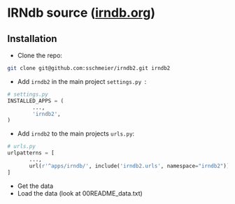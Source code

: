 # IRNdb source ([irndb.org](http://irndb.org))

## Installation
- Clone the repo:

```bash
git clone git@github.com:sschmeier/irndb2.git irndb2
```

- Add `irndb2` in the main project `settings.py `:

```python
# settings.py
INSTALLED_APPS = (
        ...,
        'irndb2',
)
```

- Add `irndb2` to the main projects `urls.py`:

```python
# urls.py
urlpatterns = [
       ...,
       url(r'^apps/irndb/', include('irndb2.urls', namespace="irndb2")),
]
```

- Get the data
- Load the data (look at 00README_data.txt)
